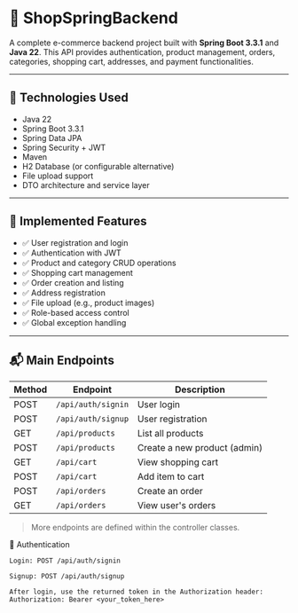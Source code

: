 # 🛒 ShopSpringBackend

A complete e-commerce backend project built with **Spring Boot 3.3.1** and **Java 22**. This API provides authentication, product management, orders, categories, shopping cart, addresses, and payment functionalities.

---

## 🚀 Technologies Used

- Java 22  
- Spring Boot 3.3.1  
- Spring Data JPA  
- Spring Security + JWT  
- Maven  
- H2 Database (or configurable alternative)  
- File upload support  
- DTO architecture and service layer  

---

## 📂 Implemented Features

- ✅ User registration and login  
- ✅ Authentication with JWT  
- ✅ Product and category CRUD operations  
- ✅ Shopping cart management  
- ✅ Order creation and listing  
- ✅ Address registration  
- ✅ File upload (e.g., product images)  
- ✅ Role-based access control  
- ✅ Global exception handling  

---

## 📬 Main Endpoints

| Method | Endpoint           | Description                    |
|--------|--------------------|--------------------------------|
| POST   | `/api/auth/signin` | User login                     |
| POST   | `/api/auth/signup` | User registration              |
| GET    | `/api/products`    | List all products              |
| POST   | `/api/products`    | Create a new product (admin)   |
| GET    | `/api/cart`        | View shopping cart             |
| POST   | `/api/cart`        | Add item to cart               |
| POST   | `/api/orders`      | Create an order                |
| GET    | `/api/orders`      | View user's orders             |

> More endpoints are defined within the controller classes.


🔐 Authentication

    Login: POST /api/auth/signin

    Signup: POST /api/auth/signup

    After login, use the returned token in the Authorization header:
    Authorization: Bearer <your_token_here>
